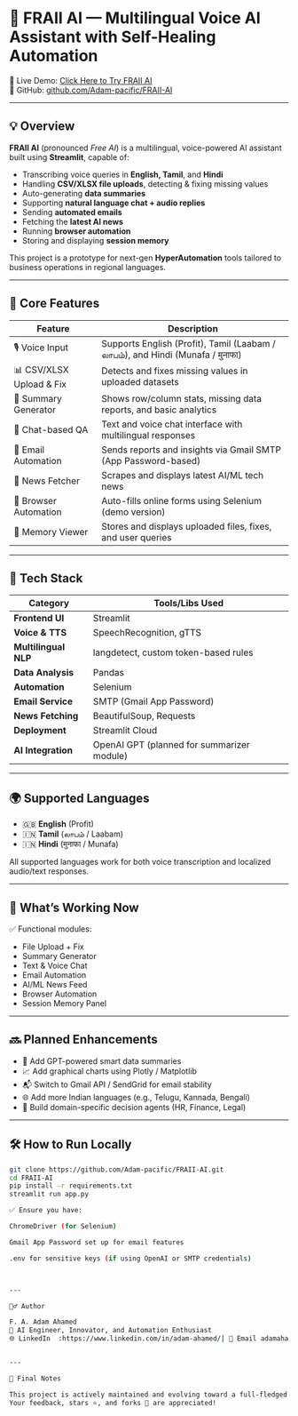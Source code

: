 

# 🤖 FRAII AI — Multilingual Voice AI Assistant with Self-Healing Automation

🚀 Live Demo: [Click Here to Try FRAII AI](https://adam-pacific-fraii-ai-fraii-ai-kp5tjr.streamlit.app/)  
📁 GitHub: [github.com/Adam-pacific/FRAII-AI](https://github.com/Adam-pacific/FRAII-AI)

---

## 💡 Overview

**FRAII AI** (pronounced *Free AI*) is a multilingual, voice-powered AI assistant built using **Streamlit**, capable of:

- Transcribing voice queries in **English, Tamil**, and **Hindi**
- Handling **CSV/XLSX file uploads**, detecting & fixing missing values
- Auto-generating **data summaries**
- Supporting **natural language chat + audio replies**
- Sending **automated emails**
- Fetching the **latest AI news**
- Running **browser automation**
- Storing and displaying **session memory**

This project is a prototype for next-gen **HyperAutomation** tools tailored to business operations in regional languages.

---

## 🧠 Core Features

| Feature | Description |
|--------|-------------|
| 🎙️ Voice Input | Supports English (Profit), Tamil (Laabam / லாபம்), and Hindi (Munafa / मुनाफा) |
| 📊 CSV/XLSX Upload & Fix | Detects and fixes missing values in uploaded datasets |
| 🧾 Summary Generator | Shows row/column stats, missing data reports, and basic analytics |
| 💬 Chat-based QA | Text and voice chat interface with multilingual responses |
| 📧 Email Automation | Sends reports and insights via Gmail SMTP (App Password-based) |
| 📰 News Fetcher | Scrapes and displays latest AI/ML tech news |
| 🤖 Browser Automation | Auto-fills online forms using Selenium (demo version) |
| 💾 Memory Viewer | Stores and displays uploaded files, fixes, and user queries |

---

## 🧱 Tech Stack

| Category         | Tools/Libs Used                             |
|------------------|---------------------------------------------|
| **Frontend UI**   | Streamlit                                   |
| **Voice & TTS**   | SpeechRecognition, gTTS                     |
| **Multilingual NLP** | langdetect, custom token-based rules     |
| **Data Analysis** | Pandas                                      |
| **Automation**    | Selenium                                    |
| **Email Service** | SMTP (Gmail App Password)                   |
| **News Fetching** | BeautifulSoup, Requests                     |
| **Deployment**    | Streamlit Cloud                             |
| **AI Integration**| OpenAI GPT (planned for summarizer module)  |

---

## 🌍 Supported Languages

- 🇬🇧 **English** (Profit)
- 🇮🇳 **Tamil** (லாபம் / Laabam)
- 🇮🇳 **Hindi** (मुनाफा / Munafa)

All supported languages work for both voice transcription and localized audio/text responses.

---

## 🧪 What’s Working Now

✅ Functional modules:
- File Upload + Fix
- Summary Generator
- Text & Voice Chat
- Email Automation
- AI/ML News Feed
- Browser Automation
- Session Memory Panel

---

## 🔜 Planned Enhancements

- 🤖 Add GPT-powered smart data summaries
- 📈 Add graphical charts using Plotly / Matplotlib
- 📬 Switch to Gmail API / SendGrid for email stability
- 🌐 Add more Indian languages (e.g., Telugu, Kannada, Bengali)
- 🧠 Build domain-specific decision agents (HR, Finance, Legal)

---

## 🛠️ How to Run Locally

```bash
git clone https://github.com/Adam-pacific/FRAII-AI.git
cd FRAII-AI
pip install -r requirements.txt
streamlit run app.py

✅ Ensure you have:

ChromeDriver (for Selenium)

Gmail App Password set up for email features

.env for sensitive keys (if using OpenAI or SMTP credentials)



---

🙋‍♂️ Author

F. A. Adam Ahamed
💼 AI Engineer, Innovator, and Automation Enthusiast
🌐 LinkedIn  :https://www.linkedin.com/in/adam-ahamed/| 📨 Email adamahamed953@gmail.com


---

🏁 Final Notes

This project is actively maintained and evolving toward a full-fledged multilingual AI automation platform for Indian businesses.
Your feedback, stars ⭐, and forks 🍴 are appreciated!




